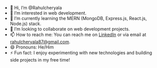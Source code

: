 - 👋 Hi, I’m @Rahulcheryala
- 👀 I’m interested in web development.
- 🌱 I’m currently learning the MERN (MongoDB, Express.js, React.js, Node.js) stack.
- 💞️ I’m looking to collaborate on web development projects.
- 📫 How to reach me: You can reach me on [LinkedIn](https://www.linkedin.com/in/rahulcheryala/) or via email at rahulcheryala87@gmail.com.
- 😄 Pronouns: He/Him
- ⚡ Fun fact: I enjoy experimenting with new technologies and building side projects in my free time!
